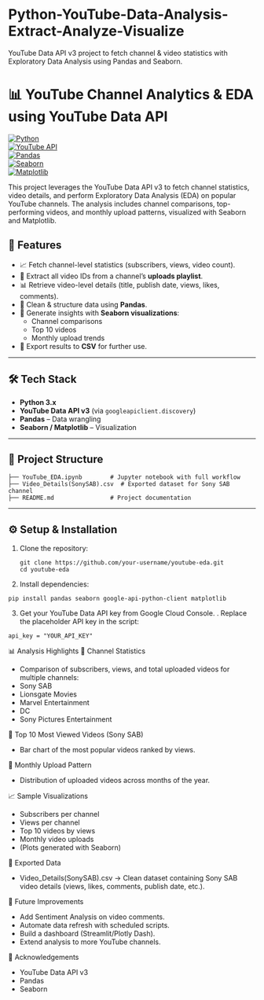 # Python-YouTube-Data-Analysis-Extract-Analyze-Visualize
YouTube Data API v3 project to fetch channel &amp; video statistics with Exploratory Data Analysis using Pandas and Seaborn.

# 📊 YouTube Channel Analytics & EDA using YouTube Data API

[![Python](https://img.shields.io/badge/Python-3.8%2B-blue.svg)](https://www.python.org/)  
[![YouTube API](https://img.shields.io/badge/YouTube%20API-v3-red)](https://developers.google.com/youtube/v3)  
[![Pandas](https://img.shields.io/badge/Pandas-Data%20Analysis-green)](https://pandas.pydata.org/)  
[![Seaborn](https://img.shields.io/badge/Seaborn-Visualization-orange)](https://seaborn.pydata.org/)  
[![Matplotlib](https://img.shields.io/badge/Matplotlib-Charts-yellow)](https://matplotlib.org/)  

This project leverages the YouTube Data API v3 to fetch channel statistics, video details, and perform Exploratory Data Analysis (EDA) on popular YouTube channels. The analysis includes channel comparisons, top-performing videos, and monthly upload patterns, visualized with Seaborn and Matplotlib.

## 🚀 Features
- 📈 Fetch channel-level statistics (subscribers, views, video count).  
- 🎥 Extract all video IDs from a channel’s **uploads playlist**.  
- 📊 Retrieve video-level details (title, publish date, views, likes, comments).  
- 🐼 Clean & structure data using **Pandas**.  
- 🎨 Generate insights with **Seaborn visualizations**:  
  - Channel comparisons  
  - Top 10 videos  
  - Monthly upload trends  
- 💾 Export results to **CSV** for further use. 

---

## 🛠️ Tech Stack
- **Python 3.x**  
- **YouTube Data API v3** (via `googleapiclient.discovery`)  
- **Pandas** – Data wrangling  
- **Seaborn / Matplotlib** – Visualization  

---

## 📂 Project Structure
```
├── YouTube_EDA.ipynb        # Jupyter notebook with full workflow
├── Video_Details(SonySAB).csv  # Exported dataset for Sony SAB channel
├── README.md                # Project documentation
```

---

## ⚙️ Setup & Installation
1. Clone the repository:
   ```
   git clone https://github.com/your-username/youtube-eda.git
   cd youtube-eda
   ```
2. Install dependencies:
  ```
  pip install pandas seaborn google-api-python-client matplotlib
  ```
3. Get your YouTube Data API key from Google Cloud Console.
. Replace the placeholder API key in the script:
  ```
  api_key = "YOUR_API_KEY"
  ```

📊 Analysis Highlights
🔹 Channel Statistics
  - Comparison of subscribers, views, and total uploaded videos for multiple channels:
  - Sony SAB
  - Lionsgate Movies
  - Marvel Entertainment
  - DC
  - Sony Pictures Entertainment

🔹 Top 10 Most Viewed Videos (Sony SAB)
  - Bar chart of the most popular videos ranked by views.

🔹 Monthly Upload Pattern
  - Distribution of uploaded videos across months of the year.

📈 Sample Visualizations
  - Subscribers per channel
  - Views per channel
  - Top 10 videos by views
  - Monthly video uploads
  - (Plots generated with Seaborn)

📑 Exported Data
  - Video_Details(SonySAB).csv → Clean dataset containing Sony SAB video details (views, likes, comments, publish date, etc.).

🔮 Future Improvements
  - Add Sentiment Analysis on video comments.
  - Automate data refresh with scheduled scripts.
  - Build a dashboard (Streamlit/Plotly Dash).
  - Extend analysis to more YouTube channels.

🙌 Acknowledgements
  - YouTube Data API v3
  - Pandas
  - Seaborn

